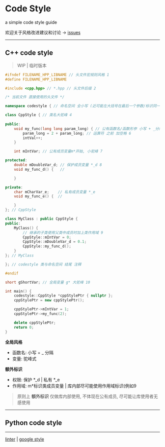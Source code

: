 # Code Style
a simple code style guide

欢迎关于风格改进建议和讨论 -> [issues](https://github.com/Sunrisepeak/codestyle/issues)

---

## C++ code style

> WIP | 临时版本

```cpp
#ifndef FILENAME_HPP_LIBNAME // 头文件宏规则风格 1
#define FILENAME_HPP_LIBNAME

#include <cpp.hpp> // *.hpp // 头文件后缀 2

/* 当前文件 直接使用的头文件 */

namespace codestyle { // 命名空间 全小写 (近可能左大括号在最后一个参数/标识同一行的末尾处) 3

class CppStyle { // 类名大驼峰 4
    
public:
    void my_func(long long param_long) { // 公有函数名/函数形参 小写 + _分隔 5
        param_long = 2 + param_long; // 运算符 之前 加空格 6
        intVal++;
    }

    int mIntVar; // 公有成员变量m*开始, 小驼峰 7

protected:
    double mDoubleVar_d; // 保护成员变量 *_d 8
    void my_func_d() {   // 

    }

private:
    char mCharVar_e;    // 私有成员变量 *_e
    void my_func_e() {  // 

    }
}; // CppStyle

class MyClass : public CppStyle {
public:
    MyClass() {
        // 继承的子类使用父类中成员时加上类作用域 9
        CppStyle::mIntVar = 0;
        CppStyle::mDoubleVar_d = 0.1;
        CppStyle::my_func_d();
    }
}; // MyClass

}; // codestyle 类与命名空间 结尾 注释

#endif

short gShortVar; // 全局变量 g* 大驼峰 10

int main() {
    codestyle::CppStyle *cppStylePtr { nullptr };
    cppStylePtr = new cppStylePtr();

    cppStylePtr->mIntVar = 1;
    cppStylePtr->my_func(2);

    delete cppStylePtr;
    return 0;
}
```

**全局风格**

- 函数名: 小写 + _ 分隔
- 变量: 驼峰式

**额外标识**

- 权限: 保护 *_d | 私有 *_e 
- 作用域: m*标识类成员变量 | 库内部尽可能使用作用域标识(例如9

> 原则上 **额外标识** 仅做库内部使用, 不体现在公有成员, 尽可能让库使用者无感使用

---

## Python code style

---

[linter]() | [google style](https://github.com/google/styleguide)
